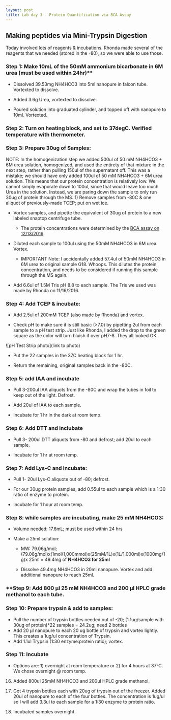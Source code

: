 ```yaml
---
layout: post
title: Lab day 3 - Protein Quantification via BCA Assay
---
```


## Making peptides via Mini-Trypsin Digestion 

Today involved lots of reagents & incubations. Rhonda made several of the reagents that we needed (stored in the -80), so we were able to use those.

### **Step 1: Make 10mL of the 50mM ammonium bicarbonate in 6M urea** (must be used within 24hr)**
 
 * Dissolved 39.53mg NH4HCO3 into 5ml nanopure in falcon tube. Vortexted to dissolve.
 
 * Added 3.6g Urea, vortexted to dissolve. 
 
 * Poured solution into graduated cylinder, and topped off with nanopure to 10ml. Vortexted.

### **Step 2: Turn on heating block, and set to 37degC. Verified temperature with thermometer.**

### **Step 3: Prepare 30ug of Samples:**  
  NOTE: In the homogenization step we added 500ul of 50 mM NH4HCO3 + 6M urea solution, homogenized, and used the entirety of that mixture in the next step, rather than pulling 150ul of the supernatant off. This was a mistake; we should have only added 100ul of 50 mM NH4HCO3 + 6M urea solution. This means that our protein concentration is relatively low. We cannot simply evaporate down to 100ul, since that would leave too much Urea in the solution. Instead, we are paring down the sample to only run 30ug of protein through the MS.   1) Remove samples from -80C & one aliquot of previously-made TCEP; put on wet ice.  
 
 * Vortex samples, and pipette the equivalent of 30ug of protein to a new labeled snaptop centrifuge tube.  
    - The protein concentrations were determined by the [BCA assay on 12/13/2016](https://laurahspencer.github.io/LabNotebook/Proteo-Lab-Day-3/). 
 
 * Diluted each sample to 100ul using the 50mM NH4HCO3 in 6M urea. Vortex.  
     * IMPORTANT Note: I accidentally added 57.4ul of  50mM NH4HCO3 in 6M urea to original sample G18. Whoops. This dilutes the protein concentration, and needs to be considered if running this sample through the MS again. 
 
 * Add 6.6ul of 1.5M Tris pH 8.8 to each sample. The Tris we used was made by Rhonda on 11/16/2016.   
 
### **Step 4: Add TCEP & incubate:**
  * Add 2.5ul of 200mM TCEP (also made by Rhonda) and vortex.  
  
  * Check pH to make sure it is still basic (>7.0) by pipetting 2ul from each sample to a pH test strip. Just like Rhonda, I added the drop to the green square as the color will turn bluish if over pH7-8. They all looked OK.
  
  ![pH Test Strip photo](link to photo) 

  * Put the 22 samples in the 37C heating block for 1 hr.
 
  * Return the remaining, original samples back in the -80C.

### **Step 5: add IAA and incubate**

  * Pull 3-200ul IAA aliquots from the -80C and wrap the tubes in foil to keep out of the light. Defrost.
  
  * Add 20ul of IAA to each sample.
  
  * Incubate for 1 hr in the dark at room temp.

### **Step 6: Add DTT and inclubate**

  * Pull 3- 200ul DTT aliquots from -80 and defrost; add 20ul to each sample.
  
  * Incubate for 1 hr at room temp.

### **Step 7: Add Lys-C and incubate:**

  * Pull 1- 20ul Lys-C aliquote out of -80; defrost. 
  
  * For our 30ug protein samples, add 0.55ul to each sample which is a 1:30 ratio of enzyme to protein.
  
  * Incubate for 1 hour at room temp.

### **Step 8: while samples are incubating, make 25 mM NH4HCO3:**

  * Volume needed: 17.6mL; must be used within 24 hrs
  
  * Make a 25ml solution:  
    
    - MW: 79.06g/mol; (79.06g/mol)x(1mol/1,000mmol)x(25mM/1L)x(1L/1,000ml)x(1000mg/1g)x 25ml = 49.4mg of **NH4HCO3 for 25ml**  
    
    - Dissolve 49.4mg NH4HCO3 in 20ml nanopure. Vortex and add additional nanopure to reach 25ml.  

### **Step 9: Add 800 µl 25 mM NH4HCO3 and 200 µl HPLC grade methanol to each tube.

### **Step 10: Prepare trypsin & add to samples:**

  * Pull the number of trypsin bottles needed out of -20; (1.1ug/sample with 30ug of protein)*22 samples = 24.2ug; need 2 bottles
  * Add 20 µl nanopure to each 20 ug bottle of trypsin and vortex lightly. This creates a 1ug/ul concentration of Trypsin.
  * Add 1.1ul Trypsin (1:30 enzyme:protein ratio); vortex.

### **Step 11: Incubate**
  
  * Options are: 1) overnight at room temperature or 2) for 4 hours at 37°C. We chose overnight @ room temp.






16) Added 800ul 25mM NH4HCO3 and 200ul HPLC grade methanol.

17) Got 4 trypsin bottles each with 20ug of trypsin out of the freezer. Added 20ul of nanopure to each of the four bottles. The concentration is 1ug/ul so I will add 3.3ul to each sample for a 1:30 enzyme to protein ratio.

18) Incubated samples overnight.
